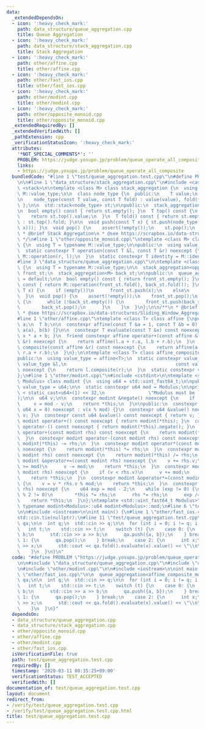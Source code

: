 ```yaml
---
data:
  _extendedDependsOn:
  - icon: ':heavy_check_mark:'
    path: data_structure/queue_aggregation.cpp
    title: Queue Aggregation
  - icon: ':heavy_check_mark:'
    path: data_structure/stack_aggregation.cpp
    title: Stack Aggregation
  - icon: ':heavy_check_mark:'
    path: other/affine.cpp
    title: other/affine.cpp
  - icon: ':heavy_check_mark:'
    path: other/fast_ios.cpp
    title: other/fast_ios.cpp
  - icon: ':heavy_check_mark:'
    path: other/modint.cpp
    title: other/modint.cpp
  - icon: ':heavy_check_mark:'
    path: other/opposite_monoid.cpp
    title: other/opposite_monoid.cpp
  _extendedRequiredBy: []
  _extendedVerifiedWith: []
  _pathExtension: cpp
  _verificationStatusIcon: ':heavy_check_mark:'
  attributes:
    '*NOT_SPECIAL_COMMENTS*': ''
    PROBLEM: https://judge.yosupo.jp/problem/queue_operate_all_composite
    links:
    - https://judge.yosupo.jp/problem/queue_operate_all_composite
  bundledCode: "#line 1 \"test/queue_aggregation.test.cpp\"\n#define PROBLEM \"https://judge.yosupo.jp/problem/queue_operate_all_composite\"\
    \n\n#line 1 \"data_structure/stack_aggregation.cpp\"\n#include <cassert>\n#include\
    \ <stack>\n\ntemplate <class M> class stack_aggregation {\n  using T = typename\
    \ M::value_type;\n\n  class node_type {\n  public:\n    T value;\n    T fold;\n\
    \n    node_type(const T value, const T fold) : value(value), fold(fold) {}\n \
    \ };\n\n  std::stack<node_type> st;\n\npublic:\n  stack_aggregation() = default;\n\
    \n  bool empty() const { return st.empty(); }\n  T top() const {\n    assert(!empty());\n\
    \    return st.top().value;\n  }\n  T fold() const { return st.empty() ? M::identity\
    \ : st.top().fold; }\n\n  void push(const T x) { st.push(node_type(x, M::operation(fold(),\
    \ x))); }\n  void pop() {\n    assert(!empty());\n    st.pop();\n  }\n};\n\n/**\n\
    \ * @brief Stack Aggregation\n * @see https://scrapbox.io/data-structures/Sliding_Window_Aggregation\n\
    \ */\n#line 1 \"other/opposite_monoid.cpp\"\ntemplate <class M> class opposite_monoid\
    \ {\n  using T = typename M::value_type;\n\npublic:\n  using value_type = T;\n\
    \  static constexpr T operation(const T &l, const T &r) noexcept {\n    return\
    \ M::operation(r, l);\n  }\n  static constexpr T identity = M::identity;\n};\n\
    #line 3 \"data_structure/queue_aggregation.cpp\"\n\ntemplate <class M> class queue_aggregation\
    \ {\n  using T = typename M::value_type;\n\n  stack_aggregation<opposite_monoid<M>>\
    \ front_st;\n  stack_aggregation<M> back_st;\n\npublic:\n  queue_aggregation()\
    \ = default;\n\n  bool empty() const { return front_st.empty(); }\n  T fold()\
    \ const { return M::operation(front_st.fold(), back_st.fold()); }\n\n  void push(const\
    \ T x) {\n    if (empty())\n      front_st.push(x);\n    else\n      back_st.push(x);\n\
    \  }\n  void pop() {\n    assert(!empty());\n    front_st.pop();\n    if (front_st.empty())\
    \ {\n      while (!back_st.empty()) {\n        front_st.push(back_st.top());\n\
    \        back_st.pop();\n      }\n    }\n  }\n};\n\n/**\n * @brief Queue Aggregation\n\
    \ * @see https://scrapbox.io/data-structures/Sliding_Window_Aggregation\n */\n\
    #line 1 \"other/affine.cpp\"\ntemplate <class T> class affine {\npublic:\n  T\
    \ a;\n  T b;\n\n  constexpr affine(const T &a = 1, const T &b = 0) noexcept :\
    \ a(a), b(b) {}\n\n  constexpr T evaluate(const T &x) const noexcept { return\
    \ x * a + b; }\n  friend constexpr affine operator+(const affine &l, const affine\
    \ &r) noexcept {\n    return affine(l.a + r.a, l.b + r.b);\n  }\n  constexpr affine\
    \ composite(const affine &r) const noexcept {\n    return affine(a * r.a, b *\
    \ r.a + r.b);\n  }\n};\n\ntemplate <class T> class affine_composite_monoid {\n\
    public:\n  using value_type = affine<T>;\n  static constexpr value_type operation(const\
    \ value_type &l,\n                                        const value_type &r)\
    \ noexcept {\n    return l.composite(r);\n  }\n  static constexpr value_type identity{};\n\
    };\n#line 1 \"other/modint.cpp\"\n#include <cstdint>\n\ntemplate <std::uint_fast64_t\
    \ Modulus> class modint {\n  using u64 = std::uint_fast64_t;\n\npublic:\n  using\
    \ value_type = u64;\n\n  static constexpr u64 mod = Modulus;\n\nprivate:\n  static_assert(mod\
    \ < static_cast<u64>(1) << 32,\n                \"Modulus must be less than 2**32\"\
    );\n\n  u64 v;\n\n  constexpr modint &negate() noexcept {\n    if (v != 0)\n \
    \     v = mod - v;\n    return *this;\n  }\n\npublic:\n  constexpr modint(const\
    \ u64 x = 0) noexcept : v(x % mod) {}\n  constexpr u64 &value() noexcept { return\
    \ v; }\n  constexpr const u64 &value() const noexcept { return v; }\n  constexpr\
    \ modint operator+() const noexcept { return modint(*this); }\n  constexpr modint\
    \ operator-() const noexcept { return modint(*this).negate(); }\n  constexpr modint\
    \ operator+(const modint rhs) const noexcept {\n    return modint(*this) += rhs;\n\
    \  }\n  constexpr modint operator-(const modint rhs) const noexcept {\n    return\
    \ modint(*this) -= rhs;\n  }\n  constexpr modint operator*(const modint rhs) const\
    \ noexcept {\n    return modint(*this) *= rhs;\n  }\n  constexpr modint operator/(const\
    \ modint rhs) const noexcept {\n    return modint(*this) /= rhs;\n  }\n  constexpr\
    \ modint &operator+=(const modint rhs) noexcept {\n    v += rhs.v;\n    if (v\
    \ >= mod)\n      v -= mod;\n    return *this;\n  }\n  constexpr modint &operator-=(const\
    \ modint rhs) noexcept {\n    if (v < rhs.v)\n      v += mod;\n    v -= rhs.v;\n\
    \    return *this;\n  }\n  constexpr modint &operator*=(const modint rhs) noexcept\
    \ {\n    v = v * rhs.v % mod;\n    return *this;\n  }\n  constexpr modint &operator/=(modint\
    \ rhs) noexcept {\n    u64 exp = mod - 2;\n    while (exp != 0) {\n      if (exp\
    \ % 2 != 0)\n        *this *= rhs;\n      rhs *= rhs;\n      exp /= 2;\n    }\n\
    \    return *this;\n  }\n};\ntemplate <std::uint_fast64_t Modulus>\nconstexpr\
    \ typename modint<Modulus>::u64 modint<Modulus>::mod;\n#line 6 \"test/queue_aggregation.test.cpp\"\
    \n\n#include <iostream>\n\nint main() {\n#line 1 \"other/fast_ios.cpp\"\nstd::ios::sync_with_stdio(false);\n\
    std::cin.tie(nullptr);\n#line 11 \"test/queue_aggregation.test.cpp\"\n\n  queue_aggregation<affine_composite_monoid<modint<998244353>>>\
    \ qa;\n\n  int q;\n  std::cin >> q;\n\n  for (int i = 0; i != q; i += 1) {\n \
    \   int t;\n    std::cin >> t;\n    switch (t) {\n    case 0: {\n      int a,\
    \ b;\n      std::cin >> a >> b;\n      qa.push({a, b});\n    } break;\n    case\
    \ 1: {\n      qa.pop();\n    } break;\n    case 2: {\n      int x;\n      std::cin\
    \ >> x;\n      std::cout << qa.fold().evaluate(x).value() << \"\\n\";\n    } break;\n\
    \    }\n  }\n}\n"
  code: "#define PROBLEM \"https://judge.yosupo.jp/problem/queue_operate_all_composite\"\
    \n\n#include \"data_structure/queue_aggregation.cpp\"\n#include \"other/affine.cpp\"\
    \n#include \"other/modint.cpp\"\n\n#include <iostream>\n\nint main() {\n#include\
    \ \"other/fast_ios.cpp\"\n\n  queue_aggregation<affine_composite_monoid<modint<998244353>>>\
    \ qa;\n\n  int q;\n  std::cin >> q;\n\n  for (int i = 0; i != q; i += 1) {\n \
    \   int t;\n    std::cin >> t;\n    switch (t) {\n    case 0: {\n      int a,\
    \ b;\n      std::cin >> a >> b;\n      qa.push({a, b});\n    } break;\n    case\
    \ 1: {\n      qa.pop();\n    } break;\n    case 2: {\n      int x;\n      std::cin\
    \ >> x;\n      std::cout << qa.fold().evaluate(x).value() << \"\\n\";\n    } break;\n\
    \    }\n  }\n}"
  dependsOn:
  - data_structure/queue_aggregation.cpp
  - data_structure/stack_aggregation.cpp
  - other/opposite_monoid.cpp
  - other/affine.cpp
  - other/modint.cpp
  - other/fast_ios.cpp
  isVerificationFile: true
  path: test/queue_aggregation.test.cpp
  requiredBy: []
  timestamp: '2020-03-11 00:35:25+09:00'
  verificationStatus: TEST_ACCEPTED
  verifiedWith: []
documentation_of: test/queue_aggregation.test.cpp
layout: document
redirect_from:
- /verify/test/queue_aggregation.test.cpp
- /verify/test/queue_aggregation.test.cpp.html
title: test/queue_aggregation.test.cpp
---
```

